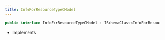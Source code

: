 ```yaml
---
title: InfoForResourceTypeCModel
---
```


```csharp
public interface InfoForResourceTypeCModel : ISchemaClass<InfoForResourceTypeCModel>, ISchemaField, ISchemaClass, INativeHandle
```

- Implements

